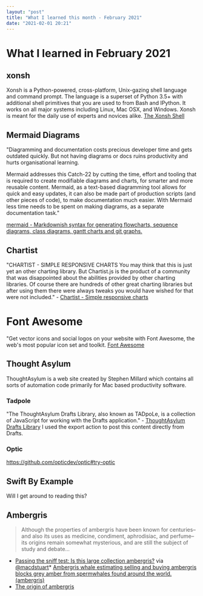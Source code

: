 ```yaml
---
layout: "post"
title: "What I learned this month - February 2021"
date: "2021-02-01 20:21"
---
```

# What I learned in February 2021

## xonsh

Xonsh is a Python-powered, cross-platform, Unix-gazing shell language and command prompt. The language is a superset of Python 3.5+ with additional shell primitives that you are used to from Bash and IPython. It works on all major systems including Linux, Mac OSX, and Windows. Xonsh is meant for the daily use of experts and novices alike. [The Xonsh Shell](https://xon.sh/)


## Mermaid Diagrams

"Diagramming and documentation costs precious developer time and gets outdated quickly. But not having diagrams or docs ruins productivity and hurts organisational learning.

Mermaid addresses this Catch-22 by cutting the time, effort and tooling that is required to create modifiable diagrams and charts, for smarter and more reusable content. Mermaid, as a text-based diagramming tool allows for quick and easy updates, it can also be made part of production scripts (and other pieces of code), to make documentation much easier. With Mermaid less time needs to be spent on making diagrams, as a separate documentation task."

[mermaid - Markdownish syntax for generating flowcharts, sequence diagrams, class diagrams, gantt charts and git graphs.](https://mermaid-js.github.io/mermaid/#/)

## Chartist

"CHARTIST - SIMPLE RESPONSIVE CHARTS
You may think that this is just yet an other charting library. But Chartist.js is the product of a community that was disappointed about the abilities provided by other charting libraries. Of course there are hundreds of other great charting libraries but after using them there were always tweaks you would have wished for that were not included." - [Chartist - Simple responsive charts](http://gionkunz.github.io/chartist-js/index.html)

# Font Awesome

"Get vector icons and social logos on your website with Font Awesome, the web's most popular icon set and toolkit. [Font Awesome](https://fontawesome.com/)



## Thought Asylum

ThoughtAsylum is a web site created by Stephen Millard which contains all sorts of automation code primarily for Mac based productivity software.

### Tadpole

"The ThoughtAsylum Drafts Library, also known as TADpoLe, is a collection of JavaScript for working with the Drafts application." - [ThoughtAsylum Drafts Library](https://tadpole.thoughtasylum.com/
)
I used the export action to post this content directly from Drafts.

### Optic
https://github.com/opticdev/optic#try-optic

## Swift By Example

Will I get around to reading this?


## Ambergris

> Although the properties of ambergris have been known for centuries–and also its uses as medicine, condiment, aphrodisiac, and perfume­–its origins remain somewhat mysterious, and are still the subject of study and debate...

* [Passing the sniff test: Is this large collection ambergris?](https://www.stuff.co.nz/national/124135092/passing-the-sniff-test-is-this-large-collection-ambergris) via [@macdstuart](https://twitter.com/macdstuart
)* [Ambergris whale estimating selling and buying ambergris blocks grey amber from spermwhales found around the world.(ambergris)](http://www.ambergris.fr/index.html)
* [The origin of ambergris](https://lajamjournal.org/index.php/lajam/article/view/231)